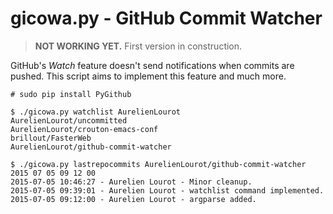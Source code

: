 # gicowa.py - GitHub Commit Watcher

> **NOT WORKING YET.** First version in construction.

GitHub's *Watch* feature doesn't send notifications when commits are pushed. This script aims to
implement this feature and much more.

```
# sudo pip install PyGithub

$ ./gicowa.py watchlist AurelienLourot
AurelienLourot/uncommitted
AurelienLourot/crouton-emacs-conf
brillout/FasterWeb
AurelienLourot/github-commit-watcher

$ ./gicowa.py lastrepocommits AurelienLourot/github-commit-watcher 2015 07 05 09 12 00
2015-07-05 10:46:27 - Aurelien Lourot - Minor cleanup.
2015-07-05 09:39:01 - Aurelien Lourot - watchlist command implemented.
2015-07-05 09:12:00 - Aurelien Lourot - argparse added.
```
